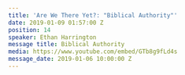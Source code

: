 ```yaml
---
title: 'Are We There Yet?: "Biblical Authority"'
date: 2019-01-09 01:57:00 Z
position: 14
speaker: Ethan Harrington
message title: Biblical Authority
media: https://www.youtube.com/embed/GTb8g9fLd4s
message_date: 2019-01-06 10:00:00 Z
---
```


